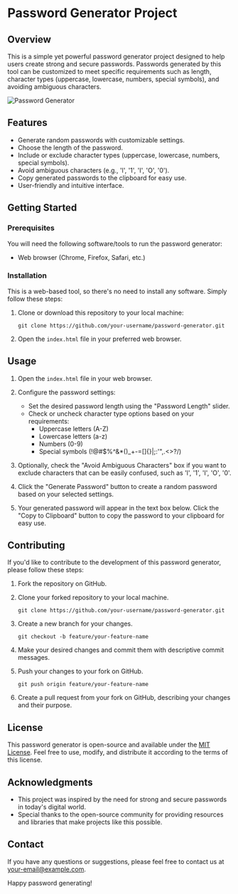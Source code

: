 # Password Generator Project

## Overview

This is a simple yet powerful password generator project designed to help users create strong and secure passwords. Passwords generated by this tool can be customized to meet specific requirements such as length, character types (uppercase, lowercase, numbers, special symbols), and avoiding ambiguous characters.

![Password Generator](password_generator.png)

## Features

- Generate random passwords with customizable settings.
- Choose the length of the password.
- Include or exclude character types (uppercase, lowercase, numbers, special symbols).
- Avoid ambiguous characters (e.g., 'l', '1', 'I', 'O', '0').
- Copy generated passwords to the clipboard for easy use.
- User-friendly and intuitive interface.

## Getting Started

### Prerequisites

You will need the following software/tools to run the password generator:

- Web browser (Chrome, Firefox, Safari, etc.)

### Installation

This is a web-based tool, so there's no need to install any software. Simply follow these steps:

1. Clone or download this repository to your local machine:

   ```
   git clone https://github.com/your-username/password-generator.git
   ```

2. Open the `index.html` file in your preferred web browser.

## Usage

1. Open the `index.html` file in your web browser.

2. Configure the password settings:
   - Set the desired password length using the "Password Length" slider.
   - Check or uncheck character type options based on your requirements:
     - Uppercase letters (A-Z)
     - Lowercase letters (a-z)
     - Numbers (0-9)
     - Special symbols (!@#$%^&*()_+-=[]{}|;:'",.<>?/)

3. Optionally, check the "Avoid Ambiguous Characters" box if you want to exclude characters that can be easily confused, such as 'l', '1', 'I', 'O', '0'.

4. Click the "Generate Password" button to create a random password based on your selected settings.

5. Your generated password will appear in the text box below. Click the "Copy to Clipboard" button to copy the password to your clipboard for easy use.

## Contributing

If you'd like to contribute to the development of this password generator, please follow these steps:

1. Fork the repository on GitHub.

2. Clone your forked repository to your local machine.

   ```
   git clone https://github.com/your-username/password-generator.git
   ```

3. Create a new branch for your changes.

   ```
   git checkout -b feature/your-feature-name
   ```

4. Make your desired changes and commit them with descriptive commit messages.

5. Push your changes to your fork on GitHub.

   ```
   git push origin feature/your-feature-name
   ```

6. Create a pull request from your fork on GitHub, describing your changes and their purpose.

## License

This password generator is open-source and available under the [MIT License](LICENSE). Feel free to use, modify, and distribute it according to the terms of this license.

## Acknowledgments

- This project was inspired by the need for strong and secure passwords in today's digital world.
- Special thanks to the open-source community for providing resources and libraries that make projects like this possible.

## Contact

If you have any questions or suggestions, please feel free to contact us at [your-email@example.com](mailto:your-email@example.com).

Happy password generating!
